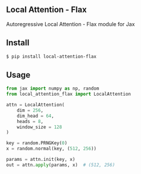 ## Local Attention - Flax

Autoregressive Local Attention - Flax module for Jax

## Install

```bash
$ pip install local-attention-flax
```

## Usage

```python
from jax import numpy as np, random
from local_attention_flax import LocalAttention

attn = LocalAttention(
    dim = 256,
    dim_head = 64,
    heads = 8,
    window_size = 128
)

key = random.PRNGKey(0)
x = random.normal(key, (512, 256))

params = attn.init(key, x)
out = attn.apply(params, x)  # (512, 256)
```
